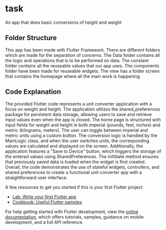 # task

An app that does basic conversions of height and weight


## Folder Structure
This app has been made with Flutter Framework. There are different folders which are made for the separation of concerns. The Data folder contains all the logic and operations that is to be performed on data. The constant folder contains all the reuseable values that our app uses. The components folder have been made for reuseable widgets. The view has a folder screen that contains the homepage where all the main work is happening

## Code Explanation

The provided Flutter code represents a unit converter application with a focus on weight and height. The application utilizes the shared_preferences package for persistent data storage, allowing users to save and retrieve input values even when the app is closed. The home page is structured with input fields for weight and height in both imperial (pounds, feet, inches) and metric (kilograms, meters). The user can toggle between imperial and metric units using a custom button. The conversion logic is handled by the MainLogic class, and when the user switches units, the corresponding values are calculated and displayed on the screen. Additionally, the application features a "Save to Device" button, which triggers the storage of the entered values using SharedPreferences. The initState method ensures that previously saved data is loaded when the widget is first created. Overall, the code demonstrates the use of stateful widgets, controllers, and shared preferences to create a functional unit converter app with a straightforward user interface.





















A few resources to get you started if this is your first Flutter project:

- [Lab: Write your first Flutter app](https://docs.flutter.dev/get-started/codelab)
- [Cookbook: Useful Flutter samples](https://docs.flutter.dev/cookbook)

For help getting started with Flutter development, view the
[online documentation](https://docs.flutter.dev/), which offers tutorials,
samples, guidance on mobile development, and a full API reference.
